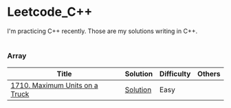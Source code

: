 # Leetcode_C++
I'm practicing C++ recently. Those are my solutions writing in C++.

# <h3> Array 
Title | Solution | Difficulty | Others
------|----------|------------|-------
[1710. Maximum Units on a Truck](https://leetcode.com/problems/maximum-units-on-a-truck/)| [Solution](solution1710.c++)| Easy |

